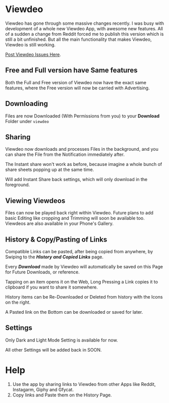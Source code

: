 # Viewdeo

Viewdeo has gone through some massive changes recently. I was busy with development of a whole new Viewdeo App, with awesome new features. All of a sudden a change from Reddit forced me to publish this version which is still a bit unfinished. But all the main functionality that makes Viewdeo, Viewdeo is still working.


[Post Viewdeo Issues Here](https://github.com/njdwklopper/viewdeo_help/issues).

## Free and Full version have Same features

Both the Full and Free version of Viewdeo now have the exact same features, where the Free version will now be carried with Advertising.

## Downloading

Files are now Downloaded (With Permissions from you) to your **Download** Folder under ```viewdeo```

## Sharing

Viewdeo now downloads and processes Files in the background, and you can share the File from the Notification immediately after.

The Instant share won't work as before, because imagine a whole bunch of share sheets popping up at the same time.

Will add Instant Share back settings, which will only download in the foreground.

## Viewing Viewdeos

Files can now be played back right within Viewdeo. Future plans to add basic Editing like cropping and Trimming will soon be available too.
Viewdeos are also available in your Phone's Gallery.

## History & Copy/Pasting of Links

Compatible Links can be pasted, after being copied from anywhere, by Swiping to the ***History and Copied Links*** page.

Every ***Download*** made by Viewdeo will automatically be saved on this Page for Future Downloads, or reference.

Tapping on an item opens it on the Web, Long Pressing a Link copies it to clipboard if you want to share it somewhere.

History items can be Re-Downloaded or Deleted from history with the Icons on the right.

A Pasted link on the Bottom can be downloaded or saved for later.

## Settings

Only Dark and Light Mode Setting is available for now.

All other Settings will be added back in SOON.

# Help

1. Use the app by sharing links to Viewdeo from other Apps like Reddit, Instagarm, Giphy and Gfycat.
2. Copy links and Paste them on the History Page.
